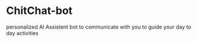 # ChitChat-bot
personalized AI Assistent bot to communicate with you to guide your day to day activities
